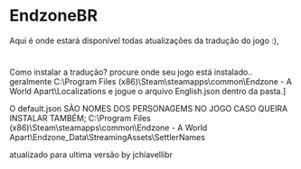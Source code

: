 # EndzoneBR
Aqui é onde estará disponível todas atualizações da tradução do jogo :),
#
Como instalar a tradução? procure onde seu jogo está instalado.. geralmente 
C:\Program Files (x86)\Steam\steamapps\common\Endzone - A World Apart\Localizations
e jogue o arquivo English.json dentro da pasta.]

O default.json SÃO NOMES DOS PERSONAGEMS NO JOGO CASO QUEIRA INSTALAR TAMBÉM;
C:\Program Files (x86)\Steam\steamapps\common\Endzone - A World Apart\Endzone_Data\StreamingAssets\SettlerNames

atualizado para ultima versão by jchiavellibr
